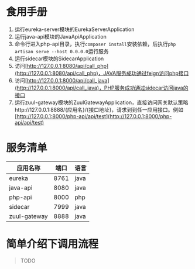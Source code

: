 # 食用手册
1. 运行eureka-server模块的EurekaServerApplication
2. 运行java-api模块的JavaApiApplication
3. 命令行进入php-api目录，执行`composer install`安装依赖，后执行`php artisan serve --host 0.0.0.0`运行服务
4. 运行sidecar模块的SidecarApplication
5. 访问[http://127.0.0.1:8080/api/call_php](http://127.0.0.1:8080/api/call_php)，JAVA服务成功通过feign访问php接口
6. 访问[http://127.0.0.1:8000/api/call_java](http://127.0.0.1:8000/api/call_java)，PHP服务成功通过sidecar访问java的接口
7. 运行zuul-gateway模块的ZuulGatewayApplication，直接访问网关默认策略http://127.0.0.1:8888/{应用名}/{接口地址}，请求到到任一应用接口。例如[http://127.0.0.1:8000/php-api/api/test](http://127.0.0.1:8000/php-api/api/test)

# 服务清单

| 应用名称 | 端口 | 语言 |
|----| ---- | ---- |
| eureka | 8761 | java |
| java-api | 8080 | java |
| php-api | 8000 | php |
| sidecar | 7999 | java |
| zuul-gateway | 8888 | java |

# 简单介绍下调用流程
> TODO